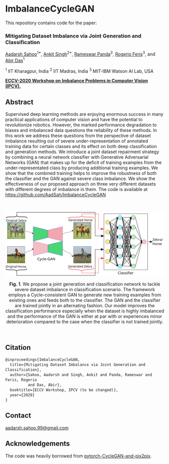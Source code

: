 # ImbalanceCycleGAN
This repository contains code for the paper:

### Mitigating Dataset Imbalance via Joint Generation and Classification

[Aadarsh Sahoo](https://aadsah.github.io/)<sup>1*</sup>, [Ankit Singh](https://griffintaur.github.io/)<sup>2*</sup>, [Rameswar Panda](https://rpand002.github.io/)<sup>3</sup>, [Rogerio Feris](http://rogerioferis.com/)<sup>3</sup>, and [Abir Das](https://cse.iitkgp.ac.in/~adas/)<sup>1</sup> 

<sup>1</sup> IIT Kharagpur, India
<sup>2</sup> IIT Madras, India
<sup>3</sup> MIT-IBM Watson AI Lab, USA


[**ECCV-2020 Workshop on Imbalance Problems in Computer Vision (IPCV).**](https://sites.google.com/view/ipcv2020/)

## Abstract
Supervised deep learning methods are enjoying enormous success in many practical applications of computer vision and have the potential to revolutionize robotics. However, the marked performance degradation to biases and imbalanced data questions the reliability of these methods. In this work we address these questions from the perspective of dataset imbalance resulting out of severe under-representation of annotated training data for certain classes and its effect on both deep classification and generation methods. We introduce a joint dataset repairment strategy by combining a neural network classifier with Generative Adversarial Networks (GAN) that makes up for the deficit of training examples from the under-representated class by producing additional training examples. We show that the combined training helps to improve the robustness of both the classifier and the GAN against severe class imbalance. We show the effectiveness of our proposed approach on three very different datasets with different degrees of imbalance in them. The code is available at https://github.com/AadSah/ImbalanceCycleGAN

&nbsp;
<p align="center">
<img src='./Images/Figure1.svg' width=800>
</p>
<p align="center">
<b>Fig. 1</b>. We propose a joint generation and classification network to tackle severe dataset imbalance in classification scenario. The framework employs a Cycle-consistent GAN to generate new training examples from existing ones and feeds both to the classifier. The GAN and the classifier are trained jointly in an alternating fashion. Our model improves the classification performance especially when the dataset is highly imbalanced and the performance of the GAN is either at par with or experiences minor deterioration compared to the case when the classifier is not trained jointly. </p>
&nbsp;

## Citation
```
@inproceedings{ImbalanceCycleGAN,
  title={Mitigating Dataset Imbalance via Joint Generation and Classification},
  author={Sahoo, Aadarsh and Singh, Ankit and Panda, Rameswar and Feris, Rogerio
          and Das, Abir},
  booktitle={ECCV Workshop, IPCV (to be changed)},
  year={2020}
}
```
## Contact
aadarsh.sahoo.99@gmail.com

## Acknowledgements
The code was heavily borrowed from [pytorch-CycleGAN-and-pix2pix](https://github.com/junyanz/pytorch-CycleGAN-and-pix2pix).

